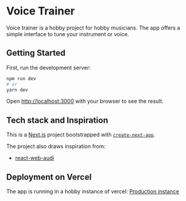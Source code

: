 # Voice Trainer

Voice trainer is a hobby project for hobby musicians. The app offers a simple interface to tune your instrument or voice.

## Getting Started

First, run the development server:

```bash
npm run dev
# or
yarn dev
```

Open [http://localhost:3000](http://localhost:3000) with your browser to see the result.

## Tech stack and Inspiration

This is a [Next.js](https://nextjs.org/) project bootstrapped with [`create-next-app`](https://github.com/vercel/next.js/tree/canary/packages/create-next-app).

The project also draws inspiration from:
- [react-web-audi](https://github.com/philnash/react-web-audio)

## Deployment on Vercel

The app is running in a hobby instance of vercel:
[Production instance](https://voice-trainer-kg8920zu9-pisti2010.vercel.app/)
